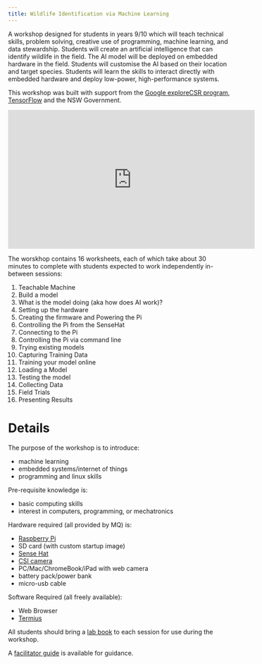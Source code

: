 ```yaml
---
title: Wildlife Identification via Machine Learning
---
```


A workshop designed for students in years 9/10 which will teach technical skills, problem solving, creative use of programming, machine learning, and data stewardship.  Students will create an artificial intelligence that can identify wildlife in the field.  The AI model will be deployed on embedded hardware in the field.  Students will customise the AI based on their location and target species.  Students will learn the skills to interact directly with embedded hardware and deploy low-power, high-performance systems.

This workshop was built with support from the [Google exploreCSR program](https://research.google/outreach/explore-csr/), [TensorFlow](https://blog.tensorflow.org/2022/02/exploreCSR-awards-highlights.html) and the NSW Government.

<iframe width="560" height="315" src="https://www.youtube.com/embed/vgAD-olaLfs" title="YouTube video player" frameborder="0" allow="accelerometer; autoplay; clipboard-write; encrypted-media; gyroscope; picture-in-picture" allowfullscreen></iframe>

The worskhop contains 16 worksheets, each of which take about 30 minutes to complete with students expected to work independently in-between sessions:
  1. Teachable Machine
  1. Build a model
  1. What is the model doing (aka how does AI work)?
  1. Setting up the hardware
  1. Creating the firmware and Powering the Pi
  1. Controlling the Pi from the SenseHat
  1. Connecting to the Pi
  1. Controlling the Pi via command line
  1. Trying existing models
  1. Capturing Training Data
  1. Training your model online
  1. Loading a Model
  1. Testing the model
  1. Collecting Data
  1. Field Trials
  1. Presenting Results

# Details

The purpose of the workshop is to introduce:
 * machine learning
 * embedded systems/internet of things
 * programming and linux skills

Pre-requisite knowledge is:
 * basic computing skills
 * interest in computers, programming, or mechatronics

Hardware required (all provided by MQ) is:
 * [Raspberry Pi](https://www.raspberrypi.org/)
 * SD card (with custom startup image)
 * [Sense Hat](https://www.raspberrypi.com/documentation/accessories/sense-hat.html)
 * [CSI camera](https://www.raspberrypi.com/products/camera-module-v2/)
 * PC/Mac/ChromeBook/iPad with web camera
 * battery pack/power bank
 * micro-usb cable

Software Required (all freely available):
 * Web Browser
 * [Termius](https://termius.com/)

 All students should bring a [lab book](/lab_book/lab_book.html) to each session for use during the workshop.

 A [facilitator guide](facilitator.html) is available for guidance.

